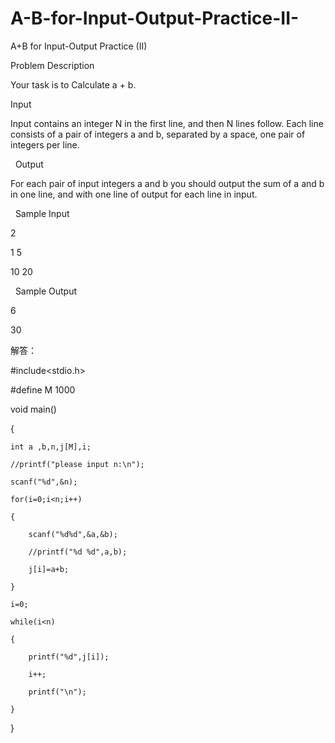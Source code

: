 # A-B-for-Input-Output-Practice-II-

A+B for Input-Output Practice (II)

Problem Description

Your task is to Calculate a + b. 

Input

Input contains an integer N in the first line, and then N lines follow. Each line consists of a pair of integers a and b, separated by a space, one pair of integers per line. 

 
Output

For each pair of input integers a and b you should output the sum of a and b in one line, and with one line of output for each line in input. 

 
Sample Input

2

1 5

10 20

 
Sample Output

6

30 


解答：

#include<stdio.h>

#define M 1000

void main()

{ 

    int a ,b,n,j[M],i;
    
    //printf("please input n:\n");
    
    scanf("%d",&n);
    
    for(i=0;i<n;i++)
    
    {
    
        scanf("%d%d",&a,&b);
        
        //printf("%d %d",a,b);
        
        j[i]=a+b;
        
    }
    
    i=0;  
       
    while(i<n)
    
    {
    
        printf("%d",j[i]);    
        
        i++;
        
        printf("\n");
        
    }
    
}     


